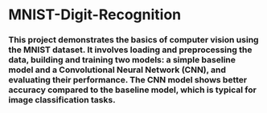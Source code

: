 # MNIST-Digit-Recognition

### This project demonstrates the basics of computer vision using the MNIST dataset. It involves loading and preprocessing the data, building and training two models: a simple baseline model and a Convolutional Neural Network (CNN), and evaluating their performance. The CNN model shows better accuracy compared to the baseline model, which is typical for image classification tasks.
